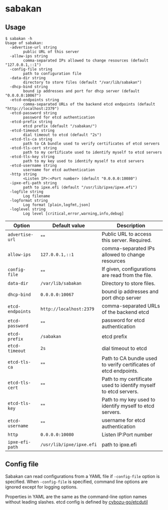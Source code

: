 sabakan
=======

Usage
-----

```console
$ sabakan -h
Usage of sabakan:
  -advertise-url string
        public URL of this server
  -allow-ips string
        comma-separated IPs allowed to change resources (default "127.0.0.1,::1")
  -config-file string
        path to configuration file
  -data-dir string
        directory to store files (default "/var/lib/sabakan")
  -dhcp-bind string
        bound ip addresses and port for dhcp server (default "0.0.0.0:10067")
  -etcd-endpoints string
        comma-separated URLs of the backend etcd endpoints (default "http://localhost:2379")
  -etcd-password string
        password for etcd authentication
  -etcd-prefix string
        etcd prefix (default "/sabakan/")
  -etcd-timeout string
        dial timeout to etcd (default "2s")
  -etcd-tls-ca string
        path to CA bundle used to verify certificates of etcd servers
  -etcd-tls-cert string
        path to my certificate used to identify myself to etcd servers
  -etcd-tls-key string
        path to my key used to identify myself to etcd servers
  -etcd-username string
        username for etcd authentication
  -http string
        <Listen IP>:<Port number> (default "0.0.0.0:10080")
  -ipxe-efi-path string
        path to ipxe.efi (default "/usr/lib/ipxe/ipxe.efi")
  -logfile string
        Log filename
  -logformat string
        Log format [plain,logfmt,json]
  -loglevel string
        Log level [critical,error,warning,info,debug]
```

Option           | Default value            | Description
---------------  | ------------------------ | -----------
`advertise-url`  | ""                       | Public URL to access this server.  Required.
`allow-ips`      | `127.0.0.1,::1`          | comma-separated IPs allowed to change resources
`config-file`    | ""                       | If given, configurations are read from the file.
`data-dir`       | `/var/lib/sabakan`       | Directory to store files.
`dhcp-bind`      | `0.0.0.0:10067`          | bound ip addresses and port dhcp server
`etcd-endpoints` | `http://localhost:2379`  | comma-separated URLs of the backend etcd
`etcd-password`  | ""                       | password for etcd authentication
`etcd-prefix`    | `/sabakan`               | etcd prefix
`etcd-timeout`   | `2s`                     | dial timeout to etcd
`etcd-tls-ca`    | ""                       | Path to CA bundle used to verify certificates of etcd endpoints.
`etcd-tls-cert`  | ""                       | Path to my certificate used to identify myself to etcd servers.
`etcd-tls-key`   | ""                       | Path to my key used to identify myself to etcd servers.
`etcd-username`  | ""                       | username for etcd authentication
`http`           | `0.0.0.0:10080`          | Listen IP:Port number
`ipxe-efi-path`  | `/usr/lib/ipxe/ipxe.efi` | path to ipxe.efi

Config file
-----------

Sabakan can read configurations from a YAML file if `-config-file` option is specified.
When `-config-file` is specified, command line options are ignored except for logging
options.

Properties in YAML are the same as the command-line option names without leading slashes.
etcd config is defined by [cybozu-go/etcdutil](https://github.com/cybozu-go/etcdutil)
